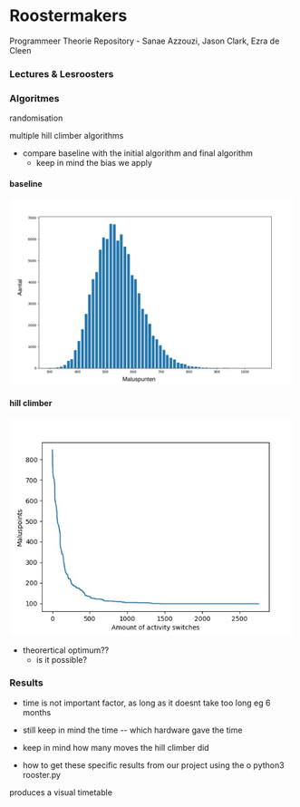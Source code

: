 # Roostermakers
Programmeer Theorie Repository - Sanae Azzouzi, Jason Clark, Ezra de Cleen

### Lectures & Lesroosters 



### Algoritmes 

randomisation

multiple hill climber algorithms 

- compare baseline with the initial algorithm and final algorithm
    - keep in mind the bias we apply

#### baseline

<img src="images/baseline_results.jpeg " width="500">

#### hill climber

<img src="images/hillclimber_results.jpeg " width="500">


- theorertical optimum?? 
    - is it possible?

### Results

- time is not important factor, as long as it doesnt take too long eg 6 months
- still keep in mind the time -- which hardware gave the time 
- keep in mind how many moves the hill climber did

- how to get these specific results from our project using the o
python3 rooster.py

produces a visual timetable